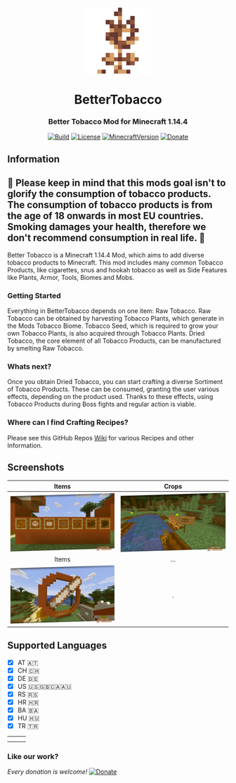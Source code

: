 <div align="center">
    <br />
    <img style="image-rendering: pixelated; image-rendering: crisp-edges; image-rendering: -moz-crisp-edges;" src="./etc/tobacco_plant7@512.png" alt="Raw Tobacco" width="150"/>
    <h1>BetterTobacco</h1>
    <h3>Better Tobacco Mod for Minecraft 1.14.4</h3>
</div>

<div align="center">

[![Build](https://github.com/VenelALEX/BetterTobaccoMod/workflows/Java%20CI%20with%20Gradle/badge.svg?branch=master)](https://github.com/VenelALEX/BetterTobaccoMod/actions)
[![License](https://img.shields.io/badge/license-LGPL-brightgreen.svg)](https://github.com/VenelALEX/BetterTobaccoMod/blob/master/LICENSE.txt)
[![MinecraftVersion](https://img.shields.io/static/v1?label=Minecraft&message=1.14.4&color=brightgreen)](http://files.minecraftforge.net/)
[![Donate](https://img.shields.io/badge/Donate-Paypal-blue)](https://www.paypal.com/cgi-bin/webscr?cmd=_donations&business=a.reinhardbrenner%40gmail.com&item_name=Development+of+BetterTobaccoMod&currency_code=EUR&source=url)

</div>

## Information

🔞
Please keep in mind that this mods goal isn't to glorify the consumption of tobacco products. The consumption of tobacco products is from the age of 18 onwards in most EU countries.
Smoking damages your health, therefore we don't recommend consumption in real life.
🔞
---

Better Tobacco is a Minecraft 1.14.4 Mod, which aims to add diverse tobacco products to Minecraft. This mod includes many common Tobacco Products, like cigarettes, snus and hookah tobacco as well as Side Features like Plants, Armor, Tools, Biomes and Mobs.

### Getting Started
Everything in BetterTobacco depends on one item: Raw Tobacco. Raw Tobacco can be obtained by harvesting Tobacco Plants, which generate in the Mods Tobacco Biome. Tobacco Seed, which is required to grow your own Tobacco Plants, is also acquired through Tobacco Plants. Dried Tobacco, the core element of all Tobacco Products, can be manufactured by smelting Raw Tobacco.

### Whats next?
Once you obtain Dried Tobacco, you can start crafting a diverse Sortiment of Tobacco Products. These can be consumed, granting the user various effects, depending on the product used. Thanks to these effects, using Tobacco Products during Boss fights and regular action is viable.

### Where can I find Crafting Recipes?
Please see this GitHub Repos [Wiki](https://github.com/VenelALEX/BetterTobaccoMod/wiki) for various Recipes and other Information.

## Screenshots

Items            |  Crops
:-------------------------:|:-------------------------:
![General](etc/V0.0.2/snusPrev.jpg)  |  ![General](etc/V0.0.1/prev2.jpg)
Items                | ...
![General](etc/V0.0.2/snusPrev2.jpg) | .


## Supported Languages
- [x] AT 🇦🇹
- [x] CH 🇨🇭
- [x] DE 🇩🇪
- [x] US 🇺🇸🇬🇧🇨🇦🇦🇺
- [x] RS 🇷🇸
- [x] HR 🇭🇷
- [x] BA 🇧🇦
- [x] HU 🇭🇺
- [x] TR 🇹🇷

|   |   |   |
|---|---|---|
|   |   |   |
|   |   |   |

### Like our work?

*Every donation is welcome!*
[![Donate](https://img.shields.io/badge/Donate-Paypal-blue)](https://www.paypal.com/cgi-bin/webscr?cmd=_donations&business=a.reinhardbrenner%40gmail.com&item_name=Development+of+BetterTobaccoMod&currency_code=EUR&source=url)
